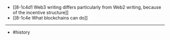 - [[8-1c4d1 Web3 writing differs particularly from Web2 writing, because of the incentive structure]]
- [[8-1c4e What blockchains can do]]
---
- #history
